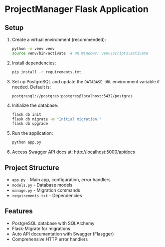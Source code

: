 # ProjectManager Flask Application

## Setup

1. Create a virtual environment (recommended):
   ```bash
   python -m venv venv
   source venv/bin/activate  # On Windows: venv\Scripts\activate
   ```

2. Install dependencies:
   ```bash
   pip install -r requirements.txt
   ```

3. Set up PostgreSQL and update the `DATABASE_URL` environment variable if needed. Default is:
   ```
   postgresql://postgres:postgres@localhost:5432/postgres
   ```

4. Initialize the database:
   ```bash
   flask db init
   flask db migrate -m "Initial migration."
   flask db upgrade
   ```

5. Run the application:
   ```bash
   python app.py
   ```

6. Access Swagger API docs at: [http://localhost:5000/apidocs](http://localhost:5000/apidocs)

## Project Structure

- `app.py` - Main app, configuration, error handlers
- `models.py` - Database models
- `manage.py` - Migration commands
- `requirements.txt` - Dependencies

## Features
- PostgreSQL database with SQLAlchemy
- Flask-Migrate for migrations
- Auto API documentation with Swagger (Flasgger)
- Comprehensive HTTP error handlers
